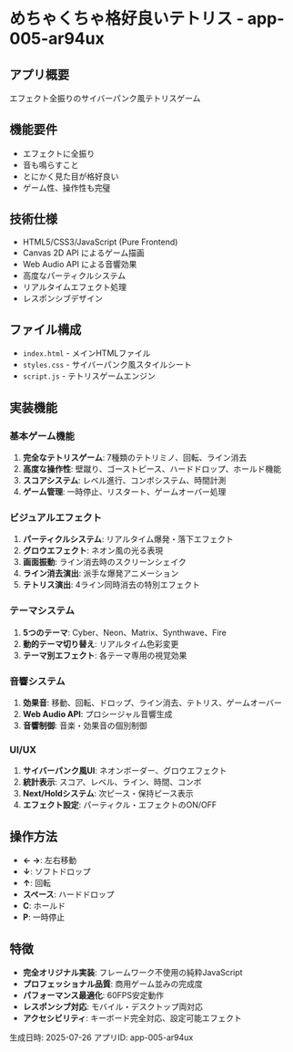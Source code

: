 # めちゃくちゃ格好良いテトリス - app-005-ar94ux

## アプリ概要
エフェクト全振りのサイバーパンク風テトリスゲーム

## 機能要件
- エフェクトに全振り
- 音も鳴らすこと
- とにかく見た目が格好良い
- ゲーム性、操作性も完璧

## 技術仕様
- HTML5/CSS3/JavaScript (Pure Frontend)
- Canvas 2D API によるゲーム描画
- Web Audio API による音響効果
- 高度なパーティクルシステム
- リアルタイムエフェクト処理
- レスポンシブデザイン

## ファイル構成
- `index.html` - メインHTMLファイル
- `styles.css` - サイバーパンク風スタイルシート
- `script.js` - テトリスゲームエンジン

## 実装機能
### 基本ゲーム機能
1. **完全なテトリスゲーム**: 7種類のテトリミノ、回転、ライン消去
2. **高度な操作性**: 壁蹴り、ゴーストピース、ハードドロップ、ホールド機能
3. **スコアシステム**: レベル進行、コンボシステム、時間計測
4. **ゲーム管理**: 一時停止、リスタート、ゲームオーバー処理

### ビジュアルエフェクト
1. **パーティクルシステム**: リアルタイム爆発・落下エフェクト
2. **グロウエフェクト**: ネオン風の光る表現
3. **画面振動**: ライン消去時のスクリーンシェイク
4. **ライン消去演出**: 派手な爆発アニメーション
5. **テトリス演出**: 4ライン同時消去の特別エフェクト

### テーマシステム
1. **5つのテーマ**: Cyber、Neon、Matrix、Synthwave、Fire
2. **動的テーマ切り替え**: リアルタイム色彩変更
3. **テーマ別エフェクト**: 各テーマ専用の視覚効果

### 音響システム
1. **効果音**: 移動、回転、ドロップ、ライン消去、テトリス、ゲームオーバー
2. **Web Audio API**: プロシージャル音響生成
3. **音響制御**: 音楽・効果音の個別制御

### UI/UX
1. **サイバーパンク風UI**: ネオンボーダー、グロウエフェクト
2. **統計表示**: スコア、レベル、ライン、時間、コンボ
3. **Next/Holdシステム**: 次ピース・保持ピース表示
4. **エフェクト設定**: パーティクル・エフェクトのON/OFF

## 操作方法
- **← →**: 左右移動
- **↓**: ソフトドロップ  
- **↑**: 回転
- **スペース**: ハードドロップ
- **C**: ホールド
- **P**: 一時停止

## 特徴
- **完全オリジナル実装**: フレームワーク不使用の純粋JavaScript
- **プロフェッショナル品質**: 商用ゲーム並みの完成度
- **パフォーマンス最適化**: 60FPS安定動作
- **レスポンシブ対応**: モバイル・デスクトップ両対応
- **アクセシビリティ**: キーボード完全対応、設定可能エフェクト

生成日時: 2025-07-26
アプリID: app-005-ar94ux